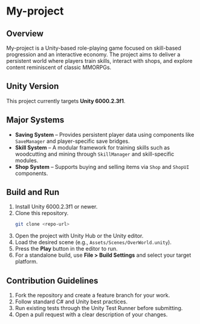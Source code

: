 # My-project

## Overview
My-project is a Unity-based role-playing game focused on skill-based progression and an interactive economy. The project aims to deliver a persistent world where players train skills, interact with shops, and explore content reminiscent of classic MMORPGs.

## Unity Version
This project currently targets **Unity 6000.2.3f1**.

## Major Systems
- **Saving System** – Provides persistent player data using components like `SaveManager` and player-specific save bridges.
- **Skill System** – A modular framework for training skills such as woodcutting and mining through `SkillManager` and skill-specific modules.
- **Shop System** – Supports buying and selling items via `Shop` and `ShopUI` components.

## Build and Run
1. Install Unity 6000.2.3f1 or newer.
2. Clone this repository.
   ```bash
   git clone <repo-url>
   ```
3. Open the project with Unity Hub or the Unity editor.
4. Load the desired scene (e.g., `Assets/Scenes/OverWorld.unity`).
5. Press the **Play** button in the editor to run.
6. For a standalone build, use **File > Build Settings** and select your target platform.

## Contribution Guidelines
1. Fork the repository and create a feature branch for your work.
2. Follow standard C# and Unity best practices.
3. Run existing tests through the Unity Test Runner before submitting.
4. Open a pull request with a clear description of your changes.

